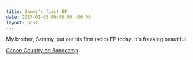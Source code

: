 ```yaml
---
title: Sammy's first EP
date: 2017-01-05 00:00:00 -06:00
layout: post
---
```


My brother, Sammy, put out his first (solo) EP today. It's freaking beautiful.

[Canoe Country on Bandcamp](https://sammytweedy.bandcamp.com/album/canoe-country)
